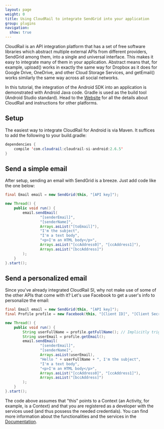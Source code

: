 ```yaml
---
layout: page
weight: 0
title: Using CloudRail to integrate SendGrid into your application
group: plugins
navigation:
  show: true
---
```


CloudRail is an API integration platform that has a set of free software libraries which abstract multiple external APIs from different providers, SendGrid among them, into a single and universal interface.
This makes it easy to integrate many of them in your application.
Abstract means that, for example, upload() works in exactly the same way for Dropbox as it does for Google Drive, OneDrive, and other Cloud Storage Services, and getEmail() works similarly the same way across all social networks.

In this tutorial, the integration of the Android SDK into an application is demonstrated with Android Java code.
Gradle is used as the build tool (Android Studio standard).
Head to the [Website](https://cloudrail.com/) for all the details about CloudRail and instructions for other platforms.

## 	Setup
 	
The easiest way to integrate CloudRail for Android is via Maven.
It suffices to add the following to your build.gradle:

```java
dependencies {
    compile 'com.cloudrail:cloudrail-si-android:2.6.5'
}
```

## 	Send a simple email

After setup, sending an email with SendGrid is a breeze.
Just add code like the one below:

```java
final Email email = new SendGrid(this, "[API key]");

new Thread() {
    public void run() {
        email.sendEmail(
                "[senderEmail]",
                "[senderName]",
                Arrays.asList("[toEmail]"),
                "I'm the subject",
                "I'm a text body",
                "<p>I'm an HTML body</p>",
                Arrays.asList("[ccAddress0]", "[ccAddress1]"),
                Arrays.asList("[bccAddress]")
        );
    }
}.start();
```

## 	Send a personalized email

Since you've already integrated CloudRail SI, why not make use of some of the other APIs that come with it?
Let's use Facebook to get a user's info to personalize the email:

```java
final Email email = new SendGrid(this, "[API key]");
final Profile profile = new Facebook(this, "[Client ID]", "[Client Secret]");

new Thread() {
    public void run() {
        String userFullName = profile.getFullName(); // Implicitly triggers login
        String userEmail = profile.getEmail();
        email.sendEmail(
                "[senderEmail]",
                "[senderName]",
                Arrays.asList(userEmail),
                "Hello " + userFullName + ", I'm the subject",
                "I'm a text body",
                "<p>I'm an HTML body</p>",
                Arrays.asList("[ccAddress0]", "[ccAddress1]"),
                Arrays.asList("[bccAddress]")
        );
    }
}.start();
```

The code above assumes that "this" points to a Context (an Activity, for example, is a Context) and that you are registered as a developer with the services used (and thus possess the needed credentials).
You can find more information about the functionalities and the services in the [Documentation](https://github.com/CloudRail/cloudrail-si-android-sdk/wiki).

